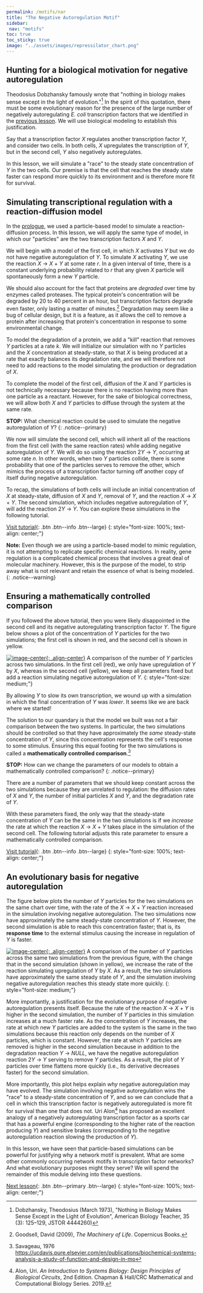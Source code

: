```yaml
---
permalink: /motifs/nar
title: "The Negative Autoregulation Motif"
sidebar:
 nav: "motifs"
toc: true
toc_sticky: true
image: "../assets/images/repressilator_chart.png"
---
```


## Hunting for a biological motivation for negative autoregulation

Theodosius Dobzhansky famously wrote that "nothing in biology makes sense except in the light of evolution."[^Dob] In the spirit of this quotation, there must be some evolutionary reason for the presence of the large number of negatively autoregulating *E. coli* transcription factors that we identified in the [previous lesson](autoregulation). We will use biological modeling to establish this justification.

Say that a transcription factor *X* regulates another transcription factor *Y*, and consider two cells. In both cells, *X* upregulates the transcription of *Y*, but in the second cell, *Y* also negatively autoregulates.

In this lesson, we will simulate a "race" to the steady state concentration of *Y* in the two cells. Our premise is that the cell that reaches the steady state faster can respond more quickly to its environment and is therefore more fit for survival.

## Simulating transcriptional regulation with a reaction-diffusion model

In the [prologue](../prologue/), we used a particle-based model to simulate a reaction-diffusion process. In this lesson, we will apply the same type of model, in which our "particles" are the two transcription factors *X* and *Y*.

We will begin with a model of the first cell, in which *X* activates *Y* but we do not have negative autoregulation of *Y*. To simulate *X* activating *Y*, we use the reaction *X* → *X* + *Y* at some rate *r*. In a given interval of time, there is a constant underlying probability related to *r* that any given *X* particle will spontaneously form a new *Y* particle.

We should also account for the fact that proteins are *degraded* over time by enzymes called proteases. The typical protein's concentration will be degraded by 20 to 40 percent in an hour, but transcription factors degrade even faster, only lasting a matter of minutes.[^machinery] Degradation may seem like a bug of cellular design, but it is a feature, as it allows the cell to remove a protein after increasing that protein's concentration in response to some environmental change.

To model the degradation of a protein, we add a "kill" reaction that removes *Y* particles at a rate *k*. We will initialize our simulation with no *Y* particles and the *X* concentration at steady-state, so that *X* is being produced at a rate that exactly balances its degradation rate, and we will therefore not need to add reactions to the model simulating the production or degradation of *X*.

To complete the model of the first cell, diffusion of the *X* and *Y* particles is not technically necessary because there is no reaction having more than one particle as a reactant. However, for the sake of biological correctness, we will allow both *X* and *Y* particles to diffuse through the system at the same rate.

**STOP:** What chemical reaction could be used to simulate the negative autoregulation of *Y*?
{: .notice--primary}

We now will simulate the second cell, which will inherit all of the reactions from the first cell (with the same reaction rates) while adding negative autoregulation of *Y*. We will do so using the reaction 2*Y* → *Y*, occurring at some rate *n*. In other words, when two *Y* particles collide, there is some probability that one of the particles serves to remove the other, which mimics the process of a transcription factor turning off another copy of itself during negative autoregulation.

To recap, the simulations of both cells will include an initial concentration of *X* at steady-state, diffusion of *X* and *Y*, removal of *Y*, and the reaction *X* → *X* + *Y*. The second simulation, which includes negative autoregulation of *Y*, will add the reaction 2*Y* → *Y*. You can explore these simulations in the following tutorial.

[Visit tutorial](tutorial_nar){: .btn .btn--info .btn--large}
{: style="font-size: 100%; text-align: center;"}

**Note:** Even though we are using a particle-based model to mimic regulation, it is not attempting to replicate specific chemical reactions. In reality, gene regulation is a complicated chemical process that involves a great deal of molecular machinery. However, this is the purpose of the model, to strip away what is not relevant and retain the essence of what is being modeled.
{: .notice--warning}

## Ensuring a mathematically controlled comparison

If you followed the above tutorial, then you were likely disappointed in the second cell and its negative autoregulating transcription factor *Y*. The figure below shows a plot of the concentration of *Y* particles for the two simulations; the first cell is shown in red, and the second cell is shown in yellow.

[![image-center](../assets/images/600px/nar_unequal_chart.png){: .align-center}](../assets/images/nar_unequal_chart.png)
A comparison of the number of *Y* particles across two simulations. In the first cell (red), we only have upregulation of *Y* by *X*, whereas in the second cell (yellow), we keep all parameters fixed but add a reaction simulating negative autoregulation of *Y*.
{: style="font-size: medium;"}

By allowing *Y* to slow its own transcription, we wound up with a simulation in which the final concentration of *Y* was *lower*. It seems like we are back where we started!

The solution to our quandary is that the model we built was not a fair comparison between the two systems. In particular, the two simulations should be controlled so that they have approximately the *same* steady-state concentration of *Y*, since this concentration represents the cell's response to some stimulus. Ensuring this equal footing for the two simulations is called a **mathematically controlled comparison**.[^Savageau]

**STOP:** How can we change the parameters of our models to obtain a mathematically controlled comparison?
{: .notice--primary}

There are a number of parameters that we should keep constant across the two simulations because they are unrelated to regulation: the diffusion rates of *X* and *Y*, the number of initial particles *X* and *Y*, and the degradation rate of *Y*.

With these parameters fixed, the only way that the steady-state concentration of *Y* can be the same in the two simulations is if we *increase* the rate at which the reaction *X* → *X* + *Y* takes place in the simulation of the second cell. The following tutorial adjusts this rate parameter to ensure a mathematically controlled comparison.

[Visit tutorial](tutorial_nar_mathematically_controlled){: .btn .btn--info .btn--large}
{: style="font-size: 100%; text-align: center;"}

## An evolutionary basis for negative autoregulation

The figure below plots the number of *Y* particles for the two simulations on the same chart over time, with the rate of the *X* → *X* + *Y* reaction increased in the simulation involving negative autoregulation. The two simulations now have approximately the same steady-state concentration of *Y*. However, the second simulation is able to reach this concentration faster; that is, its **response time** to the external stimulus causing the increase in regulation of *Y* is faster.

[![image-center](../assets/images/600px/nar_equal_chart.png){: .align-center}](../assets/images/nar_equal_chart.png)
A comparison of the number of *Y* particles across the same two simulations from the previous figure, with the change that in the second simulation (shown in yellow), we increase the rate of the reaction simulating upregulation of *Y* by *X*.  As a result, the two simulations have approximately the same steady state of *Y*, and the simulation involving negative autoregulation reaches this steady state more quickly.
{: style="font-size: medium;"}

More importantly, a justification for the evolutionary purpose of negative autoregulation presents itself. Because the rate of the reaction *X* → *X* + *Y* is higher in the second simulation, the number of *Y* particles in this simulation increases at a much faster rate. As the concentration of *Y* increases, the rate at which new *Y* particles are added to the system is the same in the two simulations because this reaction only depends on the number of *X* particles, which is constant. However, the rate at which *Y* particles are removed is higher in the second simulation because in addition to the degradation reaction *Y* → *NULL*, we have the negative autoregulation reaction 2*Y* → *Y* serving to remove *Y* particles. As a result, the plot of *Y* particles over time flattens more quickly (i.e., its derivative decreases faster) for the second simulation.

More importantly, this plot helps explain *why* negative autoregulation may have evolved. The simulation involving negative autoregulation wins the "race" to a steady-state concentration of *Y*, and so we can conclude that a cell in which this transcription factor is negatively autoregulated is more fit for survival than one that does not. Uri Alon[^Alon] has proposed an excellent analogy of a negatively autoregulating transcription factor as a sports car that has a powerful engine (corresponding to the higher rate of the reaction producing *Y*) and sensitive brakes (corresponding to the negative autoregulation reaction slowing the production of *Y*).

In this lesson, we have seen that particle-based simulations can be powerful for justifying why a network motif is prevalent. What are some other commonly occurring network motifs in transcription factor networks? And what evolutionary purposes might they serve? We will spend the remainder of this module delving into these questions.

[Next lesson](feed){: .btn .btn--primary .btn--large}
{: style="font-size: 100%; text-align: center;"}

[^Alon]: Alon, Uri. *An Introduction to Systems Biology: Design Principles of Biological Circuits*, 2nd Edition. Chapman & Hall/CRC Mathematical and Computational Biology Series. 2019.

[^Dob]: Dobzhansky, Theodosius (March 1973), "Nothing in Biology Makes Sense Except in the Light of Evolution", American Biology Teacher, 35 (3): 125–129, JSTOR 4444260)

[^machinery]: Goodsell, David (2009), *The Machinery of Life*. Copernicus Books.

[^Savageau]: Savageau, 1976 https://ucdavis.pure.elsevier.com/en/publications/biochemical-systems-analysis-a-study-of-function-and-design-in-mo
